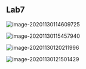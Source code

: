 ## Lab7



![image-20201130114609725](C:\Users\NYW\AppData\Roaming\Typora\typora-user-images\image-20201130114609725.png)



![image-20201130115457940](C:\Users\NYW\AppData\Roaming\Typora\typora-user-images\image-20201130115457940.png)



![image-20201130120211996](C:\Users\NYW\AppData\Roaming\Typora\typora-user-images\image-20201130120211996.png)



![image-20201130121501429](C:\Users\NYW\AppData\Roaming\Typora\typora-user-images\image-20201130121501429.png)

